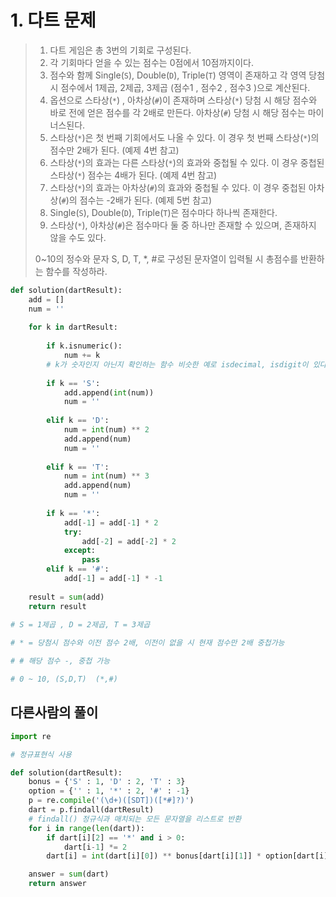 # 1. 다트 문제

> 1. 다트 게임은 총 3번의 기회로 구성된다.
> 2. 각 기회마다 얻을 수 있는 점수는 0점에서 10점까지이다.
> 3. 점수와 함께 Single(`S`), Double(`D`), Triple(`T`) 영역이 존재하고 각 영역 당첨 시 점수에서 1제곱, 2제곱, 3제곱 (점수1 , 점수2 , 점수3 )으로 계산된다.
> 4. 옵션으로 스타상(`*`) , 아차상(`#`)이 존재하며 스타상(`*`) 당첨 시 해당 점수와 바로 전에 얻은 점수를 각 2배로 만든다. 아차상(`#`) 당첨 시 해당 점수는 마이너스된다.
> 5. 스타상(`*`)은 첫 번째 기회에서도 나올 수 있다. 이 경우 첫 번째 스타상(`*`)의 점수만 2배가 된다. (예제 4번 참고)
> 6. 스타상(`*`)의 효과는 다른 스타상(`*`)의 효과와 중첩될 수 있다. 이 경우 중첩된 스타상(`*`) 점수는 4배가 된다. (예제 4번 참고)
> 7. 스타상(`*`)의 효과는 아차상(`#`)의 효과와 중첩될 수 있다. 이 경우 중첩된 아차상(`#`)의 점수는 -2배가 된다. (예제 5번 참고)
> 8. Single(`S`), Double(`D`), Triple(`T`)은 점수마다 하나씩 존재한다.
> 9. 스타상(`*`), 아차상(`#`)은 점수마다 둘 중 하나만 존재할 수 있으며, 존재하지 않을 수도 있다.
>
> 0~10의 정수와 문자 S, D, T, *, #로 구성된 문자열이 입력될 시 총점수를 반환하는 함수를 작성하라.

```python
def solution(dartResult):
    add = []
    num = ''
    
    for k in dartResult:
        
        if k.isnumeric():
            num += k 
    	# k가 숫자인지 아닌지 확인하는 함수 비슷한 예로 isdecimal, isdigit이 있다. 
        
        if k == 'S':
            add.append(int(num))
            num = ''
            
        elif k == 'D':
            num = int(num) ** 2
            add.append(num)
            num = ''
            
        elif k == 'T':
            num = int(num) ** 3
            add.append(num)
            num = ''
            
        if k == '*':
            add[-1] = add[-1] * 2
            try:
                add[-2] = add[-2] * 2
            except:
                pass
        elif k == '#':
            add[-1] = add[-1] * -1
            
    result = sum(add)
    return result
    
# S = 1제곱 , D = 2제곱, T = 3제곱

# * = 당첨시 점수와 이전 점수 2배, 이전이 없을 시 현재 점수만 2배 중첩가능

# # 해당 점수 -, 중첩 가능 

# 0 ~ 10, (S,D,T)  (*,#)
```



## 다른사람의 풀이

```python
import re

# 정규표현식 사용

def solution(dartResult):
    bonus = {'S' : 1, 'D' : 2, 'T' : 3}
    option = {'' : 1, '*' : 2, '#' : -1}
    p = re.compile('(\d+)([SDT])([*#]?)')
    dart = p.findall(dartResult)
    # findall() 정규식과 매치되는 모든 문자열을 리스트로 반환
    for i in range(len(dart)):
        if dart[i][2] == '*' and i > 0:
            dart[i-1] *= 2
        dart[i] = int(dart[i][0]) ** bonus[dart[i][1]] * option[dart[i][2]]

    answer = sum(dart)
    return answer
```

